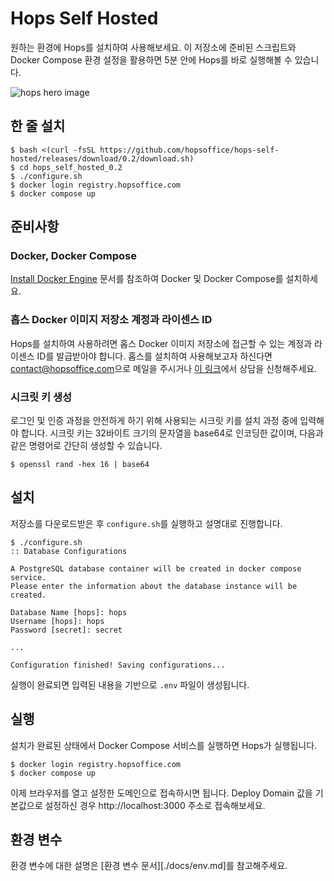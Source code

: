 # Hops Self Hosted

원하는 환경에 Hops를 설치하여 사용해보세요. 이 저장소에 준비된 스크립트와
Docker Compose 환경 설정을 활용하면 5분 안에 Hops를 바로 실행해볼 수 있습니다.

![hops hero image](https://hopsoffice.github.io/misc/public/hops-hero-animated-no-play.png)

## 한 줄 설치

```console
$ bash <(curl -fsSL https://github.com/hopsoffice/hops-self-hosted/releases/download/0.2/download.sh)
$ cd hops_self_hosted_0.2
$ ./configure.sh
$ docker login registry.hopsoffice.com
$ docker compose up
```

## 준비사항

### Docker, Docker Compose

[Install Docker Engine](https://docs.docker.com/engine/install/) 문서를
참조하여 Docker 및 Docker Compose를 설치하세요.

### 홉스 Docker 이미지 저장소 계정과 라이센스 ID

Hops를 설치하여 사용하려면 홉스 Docker 이미지 저장소에 접근할 수 있는 계정과
라이센스 ID를 발급받아야 합니다.  홉스를 설치하여 사용해보고자 하신다면
[contact@hopsoffice.com](mailto:contact@hopsoffice.com)으로 메일을 주시거나 [이
링크](https://sendtime.app/ko/reservation?i=WeopdU)에서 상담을 신청해주세요.

### 시크릿 키 생성

로그인 및 인증 과정을 안전하게 하기 위해 사용되는 시크릿 키를 설치 과정 중에
입력해야 합니다.  시크릿 키는 32바이트 크기의 문자열을 base64로 인코딩한
값이며, 다음과 같은 명령어로 간단히 생성할 수 있습니다.

```console
$ openssl rand -hex 16 | base64
```

## 설치

저장소를 다운로드받은 후 `configure.sh`를 실행하고 설명대로 진행합니다.

```console
$ ./configure.sh
:: Database Configurations

A PostgreSQL database container will be created in docker compose service.
Please enter the information about the database instance will be created.

Database Name [hops]: hops
Username [hops]: hops
Password [secret]: secret

...

Configuration finished! Saving configurations...
```

실행이 완료되면 입력된 내용을 기반으로 `.env` 파일이 생성됩니다.

## 실행

설치가 완료된 상태에서 Docker Compose 서비스를 실행하면 Hops가 실행됩니다.

```console
$ docker login registry.hopsoffice.com
$ docker compose up
```

이제 브라우저를 열고 설정한 도메인으로 접속하시면 됩니다.  Deploy Domain 값을
기본값으로 설정하신 경우 http://localhost:3000 주소로 접속해보세요.

## 환경 변수

환경 변수에 대한 설명은 [환경 변수 문서][./docs/env.md]를 참고해주세요.
